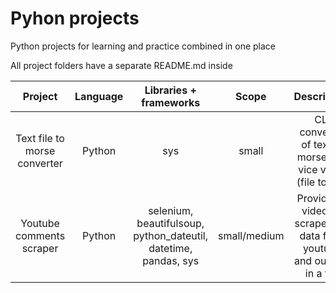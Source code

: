 # Pyhon projects 
Python projects for learning and practice combined in one place

All project folders have a separate README.md inside

|         **Project**          | **Language** |                   **Libraries + frameworks**                    |  **Scope**   |                             **Description**                              |     **Folder**      |
|:----------------------------:|:------------:|:---------------------------------------------------------------:|:------------:|:------------------------------------------------------------------------:|:-------------------:|
| Text file to morse converter |    Python    |                               sys                               |    small     |       CLI converter of text to morse and vice versa (file to file)       |   morse_converter   |
|   Youtube comments scraper   |    Python    | selenium, beautifulsoup, python_dateutil, datetime, pandas, sys | small/medium | Provided a video url scrapes the data from youtube and outputs in a file | yt_comments_scraper |